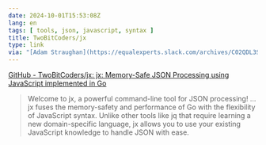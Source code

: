 ```yaml
---
date: 2024-10-01T15:53:08Z
lang: en
tags: [ tools, json, javascript, syntax ]
title: TwoBitCoders/jx
type: link
via: "[Adam Straughan](https://equalexperts.slack.com/archives/C02QDL3SZ/p1727772411275839)"
---
```


[GitHub - TwoBitCoders/jx: jx: Memory-Safe JSON Processing using JavaScript implemented in Go](https://github.com/TwoBitCoders/jx)

> Welcome to jx, a powerful command-line tool for JSON processing! … jx fuses the memory-safety and performance of Go with the flexibility of JavaScript syntax. Unlike other tools like jq that require learning a new domain-specific language, jx allows you to use your existing JavaScript knowledge to handle JSON with ease.

